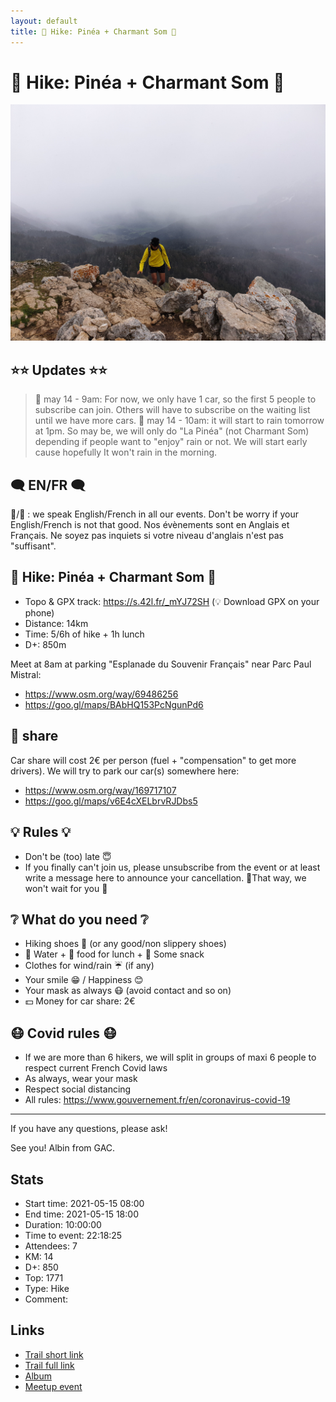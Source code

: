 ```yaml
---
layout: default
title: 🥾 Hike: Pinéa + Charmant Som 🗻
---
```


# 🥾 Hike: Pinéa + Charmant Som 🗻

![2021-05-15](../img/orig/2021-05-15.jpg)

##  ⭐⭐ Updates ⭐⭐ 
> 📅 may 14 - 9am: For now, we only have 1 car, so the first 5 people to subscribe can join. Others will have to subscribe on the waiting list until we have more cars.
> 📅 may 14 - 10am: it will start to rain tomorrow at 1pm. So may be, we will only do "La Pinéa" (not Charmant Som) depending if people want to "enjoy" rain or not. We will start early cause hopefully It won't rain in the morning.

##  🗨️ EN/FR 🗨️ 
🦅/🐓 : we speak English/French in all our events. Don't be worry if your English/French is not that good. Nos évènements sont en Anglais et Français. Ne soyez pas inquiets si votre niveau d'anglais n'est pas "suffisant".

##  🥾 Hike: Pinéa + Charmant Som 🗻 
* Topo & GPX track: https://s.42l.fr/_mYJ72SH
(💡 Download GPX on your phone)
* Distance: 14km
* Time: 5/6h of hike + 1h lunch
* D+: 850m

Meet at 8am at parking "Esplanade du Souvenir Français" near Parc Paul Mistral:
- https://www.osm.org/way/69486256
- https://goo.gl/maps/BAbHQ153PcNgunPd6

##  🚗 share 
Car share will cost 2€ per person (fuel + "compensation" to get more drivers).
We will try to park our car(s) somewhere here:
- https://www.osm.org/way/169717107
- https://goo.gl/maps/v6E4cXELbrvRJDbs5

##  💡 Rules 💡 
- Don't be (too) late 😇
- If you finally can't join us, please unsubscribe from the event or at least write a message here to announce your cancellation. 💜That way, we won't wait for you 💜

##  ❔ What do you need ❔ 
- Hiking shoes 🥾 (or any good/non slippery shoes)
- 🧃 Water + 🥕 food for lunch + 🍫 Some snack
- Clothes for wind/rain ☔ (if any)
- Your smile 😁 / Happiness 😊
- Your mask as always 😷 (avoid contact and so on)
- 💵 Money for car share: 2€

##  😷 Covid rules 😷 
- If we are more than 6 hikers, we will split in groups of maxi 6 people to respect current French Covid laws
- As always, wear your mask
- Respect social distancing
- All rules: https://www.gouvernement.fr/en/coronavirus-covid-19

-----------------------
If you have any questions, please ask!

See you! Albin from GAC.

## Stats

- Start time: 2021-05-15 08:00
- End time: 2021-05-15 18:00
- Duration: 10:00:00
- Time to event: 22:18:25
- Attendees: 7
- KM: 14
- D+: 850
- Top: 1771
- Type: Hike
- Comment: 

## Links

- [Trail short link](https://s.42l.fr/_mYJ72SH)
- [Trail full link]()
- [Album](https://binnette.github.io/GacImg2021/2021-05-15-🥾-Hike-Pinea-Charmant-Som-🗻.html)
- [Meetup event](https://www.meetup.com/grenoble-adventure-club-english-french/events/278177608/)
